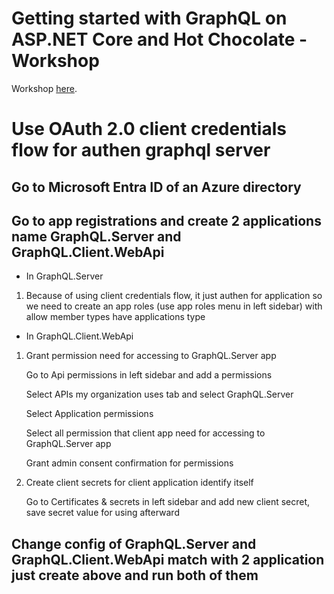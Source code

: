 # Getting started with GraphQL on ASP.NET Core and Hot Chocolate - Workshop

Workshop [here](http://workshop.chillicream.com/).

# Use OAuth 2.0 client credentials flow for authen graphql server

## Go to Microsoft Entra ID of an Azure directory

## Go to app registrations and create 2 applications name GraphQL.Server and GraphQL.Client.WebApi

- In GraphQL.Server

1. Because of using client credentials flow, it just authen for application so we need to create an app roles (use app roles menu in left sidebar) with allow member types have applications type

- In GraphQL.Client.WebApi

1. Grant permission need for accessing to GraphQL.Server app

    Go to Api permissions in left sidebar and add a permissions 

    Select APIs my organization uses tab and select GraphQL.Server

    Select Application permissions

    Select all permission that client app need for accessing to GraphQL.Server app

    Grant admin consent confirmation for permissions

2. Create client secrets for client application identify itself

    Go to Certificates & secrets in left sidebar and add new client secret, save secret value for using afterward

## Change config of GraphQL.Server and GraphQL.Client.WebApi match with 2 application just create above and run both of them



